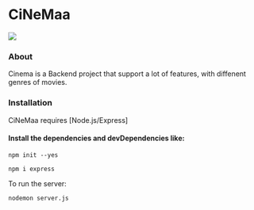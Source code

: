 # CiNeMaa
![](https://media.giphy.com/media/o1ncFNtD5eDUk/giphy.gif)
### About
Cinema is a Backend project that support a lot of features, with diffenent genres of movies.
### Installation

CiNeMaa requires [Node.js/Express]

#### Install the dependencies and devDependencies like:

```
npm init --yes
```
```
npm i express
```

To run the server:

```sh
nodemon server.js
```